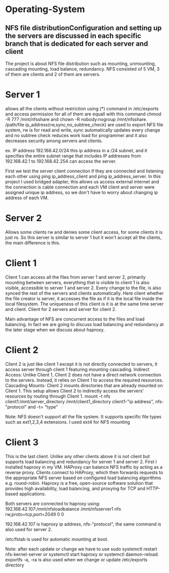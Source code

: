 # Operating-System


## NFS file distributionConfiguration and setting up the servers are discussed in each specific branch that is dedicated for each server and client

The project is about NFS file distribution such as mounting, unmounting, cascading mounting, load balance, redundancy. NFS consisted of 5 VM, 3 of them are clients and 2 of them are servers.
# Server 1 
allows all the clients without restriction using (*) command in /etc/exports and access permission for all of them are equall with this command chmod -R 777 /mnt/nfsshare
and chown  -R nobody:nogroup /mnt/nfsshare. /path/file ip_address(rw,sync,no_subtree_check) are used to export NFS file system, rw is for read and write, sync automatically updates every change and no
subtree check reduces work load for programmer and it also decreases security among servers and clients.

ex. IP address 192.168.42.0/24 this ip address in a /24 subnet, and it specifies the entire subnet range that includes IP addresses from 192.168.42.1 to 192.168.42.254 can access the server.

First we test the server client connection if they are connected and listening each other using ping ip_address_client and ping ip_address_server. In this project I used bridged adapter, this allows us
access external internet and the connection is cable connection and each VM client and server were assigned unique ip address, so we don't have to worry about changing ip address of each VM.

# Server 2
Allows some clients rw and denies some client access, for some clients it is just ro. So this server is similar to server 1 but it won't accept all the clients, the main difference is this.

# Client 1
Client 1 can access all the files from server 1 and server 2, primarily mounting between servers, everything that is visible to client 1 is also visible, accessible to server 1 and server 2. Every change
to the file, is also synced the rest of the servers and clients automatically. Here client whether the file creator is server, it accesses the file as if it is the local file inside the local filesystem.
The uniqueness of this client is it is at the same time server and client. Client for 2 servers and server for client 2.

Main advantage of NFS are concurrent access to the files and load balancing. In fact we are going to discuss load balancing and redundancy at the later stage when we discuss about haproxy.

# Client 2

Client 2 is just like client 1 except it is not directly connected to servers, it access server through client 1 featuring mounting cascading. Indirect Access: Unlike Client 1, Client 2 does not 
have a direct network connection to the servers. Instead, it relies on Client 1 to access the required resources.
Cascading Mounts: Client 2 mounts directories that are already mounted on Client 1. This setup allows Client 2 to indirectly access the servers' resources by routing through Client 1.
mount -t nfs client1:/mnt/server_directory /mnt/client1_directory
client1-"ip address", nfs-"protocol" and -t= "type"

Note: NFS doesn't support all the file system. It supports specific file types such as ext1,2,3,4 extensions. I used ext4 for NFS mounting

# Client 3

This is the last client. Unlike any other clients above it is not client but supports load balancing and redundancy for server 1 and server 2. First I installed haproxy in my VM. HAProxy can balance NFS 
traffic by acting as a reverse proxy. Clients connect to HAProxy, which then forwards requests to the appropriate NFS server based on configured load balancing algorithms e.g. round-robin.
Haproxy is a free, open-source software solution that provides high availability, load balancing, and proxying for TCP and HTTP-based applications.

Both servers are connected to haproxy using:
192.168.42.107:/mnt/nfsloadbalance /mnt/nfsserver1 nfs rw,proto=tcp,port=2049 0 0

192.168.42.107 is haproxy ip address, nfs-"protocol", the same command is also used for server 2.

/etc/fstab is used for automatic mounting at boot.

Note: after each update or change we have to use sudo systemctl restart nfs-kernel-server or systemctl start haproxy or systemctl daemon-reload. exportfs -a, -ra is also used when we change or update
/etc/exports directory
